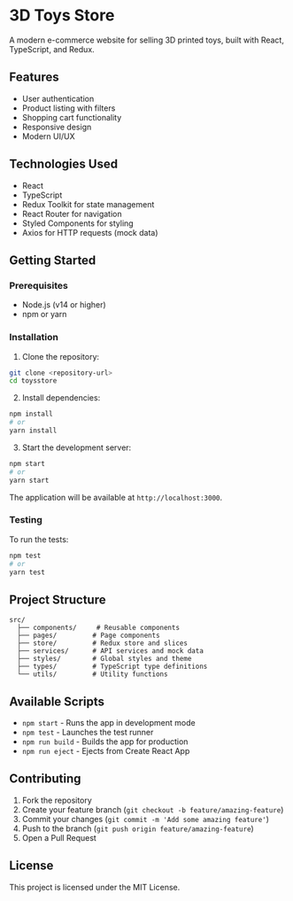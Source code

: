 # 3D Toys Store

A modern e-commerce website for selling 3D printed toys, built with React, TypeScript, and Redux.

## Features

- User authentication
- Product listing with filters
- Shopping cart functionality
- Responsive design
- Modern UI/UX

## Technologies Used

- React
- TypeScript
- Redux Toolkit for state management
- React Router for navigation
- Styled Components for styling
- Axios for HTTP requests (mock data)

## Getting Started

### Prerequisites

- Node.js (v14 or higher)
- npm or yarn

### Installation

1. Clone the repository:
```bash
git clone <repository-url>
cd toysstore
```

2. Install dependencies:
```bash
npm install
# or
yarn install
```

3. Start the development server:
```bash
npm start
# or
yarn start
```

The application will be available at `http://localhost:3000`.

### Testing

To run the tests:
```bash
npm test
# or
yarn test
```

## Project Structure

```
src/
  ├── components/     # Reusable components
  ├── pages/         # Page components
  ├── store/         # Redux store and slices
  ├── services/      # API services and mock data
  ├── styles/        # Global styles and theme
  ├── types/         # TypeScript type definitions
  └── utils/         # Utility functions
```

## Available Scripts

- `npm start` - Runs the app in development mode
- `npm test` - Launches the test runner
- `npm run build` - Builds the app for production
- `npm run eject` - Ejects from Create React App

## Contributing

1. Fork the repository
2. Create your feature branch (`git checkout -b feature/amazing-feature`)
3. Commit your changes (`git commit -m 'Add some amazing feature'`)
4. Push to the branch (`git push origin feature/amazing-feature`)
5. Open a Pull Request

## License

This project is licensed under the MIT License. 